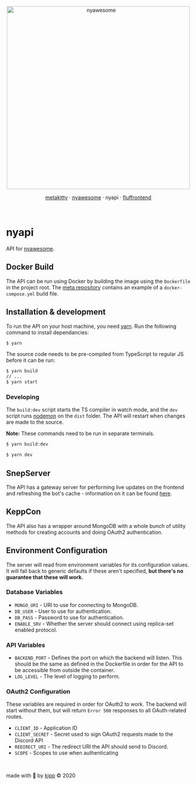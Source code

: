 <div align="center">
    <br />
    <p>
        <img src="https://i.imgur.com/ycGfMVr.png" width="500" alt="nyawesome" />
    </p>
    <p>
        <a href="https://github.com/catofpoptarts/metakitty">metakitty</a> &middot;
        <a href="https://github.com/catofpoptarts/nyawesome">nyawesome</a> &middot;
        nyapi &middot;
        <a href="https://github.com/catofpoptarts/fluffrontend">fluffrontend</a>
    </p>
    <br />
    
</div>

# nyapi

API for [nyawesome](https://github.com/catofpoptarts/nyawesome).

## Docker Build

The API can be run using Docker by building the image using the `Dockerfile` in the project root. The [meta repository](https://github.com/catofpoptarts/metakitty) contains an example of a `docker-compose.yml` build file.

## Installation & development

To run the API on your host machine, you need [yarn](https://yarnpkg.org). Run the following command to install dependancies:

```sh
$ yarn
```

The source code needs to be pre-compiled from TypeScript to regular JS before it can be run:

```sh
$ yarn build
// ...
$ yarn start
```

### Developing

The `build:dev` script starts the TS compiler in watch mode, and the `dev` script runs [nodemon](https://nodemon.io/) on the `dist` folder. The API will restart when changes are made to the source.

**Note:** These commands need to be run in separate terminals.

```sh
$ yarn build:dev
```

```sh
$ yarn dev
```

## SnepServer

The API has a gateway server for performing live updates on the frontend and refreshing the bot's cache - information on it can be found [here](https://github.com/catofpoptarts/nyapi/tree/master/src/SnepServer).

## KeppCon

The API also has a wrapper around MongoDB with a whole bunch of utility methods for creating accounts and doing OAuth2 authentication.

## Environment Configuration

The server will read from environment variables for its configuration values. It will fall back to generic defaults if these aren't specified, **but there's no guarantee that these will work.**

### Database Variables

-   `MONGO_URI` - URI to use for connecting to MongoDB.
-   `DB_USER` - User to use for authentication.
-   `DB_PASS` - Password to use for authentication.
-   `ENABLE_SRV` - Whether the server should connect using replica-set enabled protocol.

### API Variables

-   `BACKEND_PORT` - Defines the port on which the backend will listen. This should be the same as defined in the Dockerfile in order for the API to be accessible from outside the container.
-   `LOG_LEVEL` - The level of logging to perform.

### OAuth2 Configuration

These variables are required in order for OAuth2 to work. The backend will start without them, but will return `Error 500` responses to all OAuth-related routes.

-   `CLIENT_ID` - Application ID
-   `CLIENT_SECRET` - Secret used to sign OAuth2 requests made to the Discord API
-   `REDIRECT_URI` - The redirect URI the API should send to Discord.
-   `SCOPE` - Scopes to use when authenticating

<br/>

made with 💜 by [kipp](https://twitter.com/orifoxx) &copy; 2020
